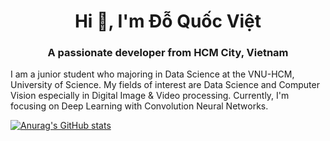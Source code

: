 <h1 align="center">Hi 👋, I'm Đỗ Quốc Việt</h1>
<h3 align="center">A passionate developer from HCM City, Vietnam</h3>

I am a junior student who majoring in Data Science at the VNU-HCM, University of Science. 
My fields of interest are Data Science and Computer Vision especially in Digital Image & Video processing. Currently, I'm focusing on Deep Learning with Convolution Neural Networks. 

[![Anurag's GitHub stats](https://github-readme-stats.vercel.app/api?username=vietdoo)](https://github.com/anuraghazra/github-readme-stats)

